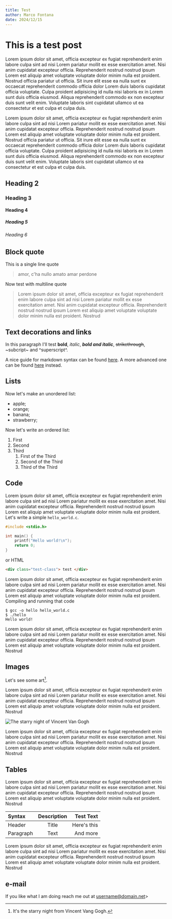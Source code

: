 ```yaml
---
title: Test
author: Marco Fontana
date: 2024/12/15
---
```


# This is a test post

Lorem ipsum dolor sit amet, officia excepteur ex fugiat reprehenderit enim
labore culpa sint ad nisi Lorem pariatur mollit ex esse exercitation amet. Nisi
anim cupidatat excepteur officia. Reprehenderit nostrud nostrud ipsum Lorem est
aliquip amet voluptate voluptate dolor minim nulla est proident. Nostrud
officia pariatur ut officia. Sit irure elit esse ea nulla sunt ex occaecat
reprehenderit commodo officia dolor Lorem duis laboris cupidatat officia
voluptate. Culpa proident adipisicing id nulla nisi laboris ex in Lorem sunt
duis officia eiusmod. Aliqua reprehenderit commodo ex non excepteur duis sunt
velit enim. Voluptate laboris sint cupidatat ullamco ut ea consectetur et est
culpa et culpa duis.

Lorem ipsum dolor sit amet, officia excepteur ex fugiat reprehenderit enim
labore culpa sint ad nisi Lorem pariatur mollit ex esse exercitation amet. Nisi
anim cupidatat excepteur officia. Reprehenderit nostrud nostrud ipsum Lorem est
aliquip amet voluptate voluptate dolor minim nulla est proident. Nostrud
officia pariatur ut officia. Sit irure elit esse ea nulla sunt ex occaecat
reprehenderit commodo officia dolor Lorem duis laboris cupidatat officia
voluptate. Culpa proident adipisicing id nulla nisi laboris ex in Lorem sunt
duis officia eiusmod. Aliqua reprehenderit commodo ex non excepteur duis sunt
velit enim. Voluptate laboris sint cupidatat ullamco ut ea consectetur et est
culpa et culpa duis.

## Heading 2

### Heading 3

#### Heading 4

##### Heading 5

###### Heading 6

## Block quote

This is a single line quote

> amor, c'ha nullo amato amar perdone

Now test with multiline quote

> Lorem ipsum dolor sit amet, officia excepteur ex fugiat reprehenderit enim
> labore culpa sint ad nisi Lorem pariatur mollit ex esse exercitation amet. Nisi
> anim cupidatat excepteur officia. Reprehenderit nostrud nostrud ipsum Lorem est
> aliquip amet voluptate voluptate dolor minim nulla est proident. Nostrud

## Text decorations and links

In this paragraph I'll test **bold**, *italic*, ***bold and italic***,
~~strikethrough~~, ~subcript~ and ^superscript^.

A nice guide for markdown syntax can be found [here](https://www.markdownguide.org/basic-syntax/).
A more advanced one can be found [here](https://www.markdownguide.org/extended-syntax/) instead.

## Lists

Now let's make an unordered list:

- apple;
- orange;
- banana;
- strawberry;

Now let's write an ordered list:

1. First
2. Second
3. Third
	1. First of the Third
	2. Second of the Third
	3. Third of the Third

## Code

Lorem ipsum dolor sit amet, officia excepteur ex fugiat reprehenderit enim
labore culpa sint ad nisi Lorem pariatur mollit ex esse exercitation amet. Nisi
anim cupidatat excepteur officia. Reprehenderit nostrud nostrud ipsum Lorem est
aliquip amet voluptate voluptate dolor minim nulla est proident. Let's write a
simple `hello_world.c`.

```c
#include <stdio.h>

int main() {
	printf("Hello world!\n");
	return 0;
}
```

or HTML

```html
<div class="test-class"> test </div>
```

Lorem ipsum dolor sit amet, officia excepteur ex fugiat reprehenderit enim
labore culpa sint ad nisi Lorem pariatur mollit ex esse exercitation amet. Nisi
anim cupidatat excepteur officia. Reprehenderit nostrud nostrud ipsum Lorem est
aliquip amet voluptate voluptate dolor minim nulla est proident. Compiling and
running that code

    $ gcc -o hello hello_world.c
    $ ./hello
    Hello world!

Lorem ipsum dolor sit amet, officia excepteur ex fugiat reprehenderit enim
labore culpa sint ad nisi Lorem pariatur mollit ex esse exercitation amet. Nisi
anim cupidatat excepteur officia. Reprehenderit nostrud nostrud ipsum Lorem est
aliquip amet voluptate voluptate dolor minim nulla est proident. Nostrud


## Images
Let's see some art[^vangogh].

Lorem ipsum dolor sit amet, officia excepteur ex fugiat reprehenderit enim
labore culpa sint ad nisi Lorem pariatur mollit ex esse exercitation amet. Nisi
anim cupidatat excepteur officia. Reprehenderit nostrud nostrud ipsum Lorem est
aliquip amet voluptate voluptate dolor minim nulla est proident. Nostrud

![The starry night of Vincent Van Gogh](../img/van_gogh-starry_night.jpg)

Lorem ipsum dolor sit amet, officia excepteur ex fugiat reprehenderit enim
labore culpa sint ad nisi Lorem pariatur mollit ex esse exercitation amet. Nisi
anim cupidatat excepteur officia. Reprehenderit nostrud nostrud ipsum Lorem est
aliquip amet voluptate voluptate dolor minim nulla est proident. Nostrud

## Tables

Lorem ipsum dolor sit amet, officia excepteur ex fugiat reprehenderit enim
labore culpa sint ad nisi Lorem pariatur mollit ex esse exercitation amet. Nisi
anim cupidatat excepteur officia. Reprehenderit nostrud nostrud ipsum Lorem est
aliquip amet voluptate voluptate dolor minim nulla est proident. Nostrud

| Syntax      | Description | Test Text     |
| :---        |    :----:   |          ---: |
| Header      | Title       | Here's this   |
| Paragraph   | Text        | And more      |

Lorem ipsum dolor sit amet, officia excepteur ex fugiat reprehenderit enim
labore culpa sint ad nisi Lorem pariatur mollit ex esse exercitation amet. Nisi
anim cupidatat excepteur officia. Reprehenderit nostrud nostrud ipsum Lorem est
aliquip amet voluptate voluptate dolor minim nulla est proident. Nostrud

## e-mail

If you like what I am doing reach me out at [username@domain.net](mailto:mail@to.net)>

[^vangogh]: It's the starry night from Vincent Vang Gogh.

